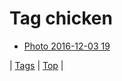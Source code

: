 <!--
title: Tag chicken
date: 2020-06-28T15:26:58.823Z
tags:
-->
# Tag chicken

 * [Photo 2016-12-03 19](153997916039.md)

| [Tags](tags.md) | [Top](index.md) |
